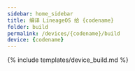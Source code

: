 ```yaml
---
sidebar: home_sidebar
title: 编译 LineageOS 给 {codename}
folder: build
permalink: /devices/{codename}/build
device: {codename}
---
```

{% include templates/device_build.md %}
